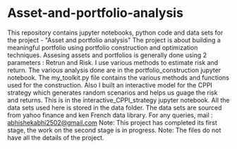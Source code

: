 # Asset-and-portfolio-analysis
This repository contains jupyter notebooks, python code and data sets for the project - "Asset and portfolio analysis"
The project is about building a meaningful portfolio using portfolio construction and optimization techniques. 
Assesing assets and portfolios is generally done using 2 parameters : Retrun and Risk.
I use various methods to estimate risk and return.
The various analysis done are in the portfolio_construction jupyter notebook.
The my_toolkit.py file contains the various methods and functions used for the construction.
Also I built an interactive model for the CPPI strategy which generates random scenarios and helps us guage the risk and returns. This is in the interactive_CPPI_strategy jupyter notebook.
All the data sets used here is stored in the data folder. The data sets are sourced from yahoo finance and ken French data library.
For any queries, mail : abhishekabhi2502@gmail.com
Note: This project has completed its first stage, the work on the second stage is in progress. 
Note: The files do not have all the details of the project.
